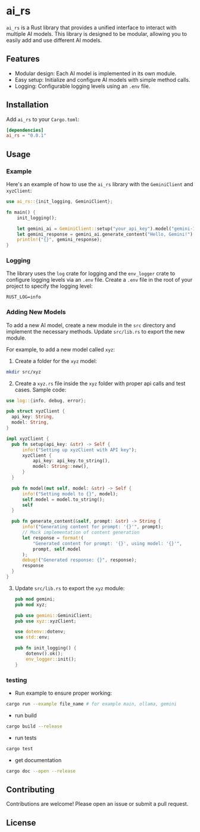 # ai_rs

`ai_rs` is a Rust library that provides a unified interface to interact with multiple AI models. This library is designed to be modular, allowing you to easily add and use different AI models.

## Features

- Modular design: Each AI model is implemented in its own module.
- Easy setup: Initialize and configure AI models with simple method calls.
- Logging: Configurable logging levels using an `.env` file.

## Installation

Add `ai_rs` to your `Cargo.toml`:

```toml
[dependencies]
ai_rs = "0.0.1"
```

## Usage

### Example

Here's an example of how to use the `ai_rs` library with the `GeminiClient` and `xyzClient`:

```rust
use ai_rs::{init_logging, GeminiClient};

fn main() {
    init_logging();

    let gemini_ai = GeminiClient::setup("your_api_key").model("gemini-1.5-pro");
    let gemini_response = gemini_ai.generate_content("Hello, Gemini!");
    println!("{}", gemini_response);
}
```

### Logging

The library uses the `log` crate for logging and the `env_logger` crate to configure logging levels via an `.env` file. Create a `.env` file in the root of your project to specify the logging level:

```
RUST_LOG=info
```

### Adding New Models

To add a new AI model, create a new module in the `src` directory and implement the necessary methods. Update `src/lib.rs` to export the new module.

For example, to add a new model called `xyz`:

1. Create a folder for the `xyz` model:

```sh
mkdir src/xyz
```

2. Create a `xyz.rs` file inside the `xyz` folder with proper api calls and test cases. Sample code:

```rust
use log::{info, debug, error};

pub struct xyzClient {
  api_key: String,
  model: String,
}

impl xyzClient {
  pub fn setup(api_key: &str) -> Self {
      info!("Setting up xyzClient with API key");
      xyzClient {
          api_key: api_key.to_string(),
          model: String::new(),
      }
  }

  pub fn model(mut self, model: &str) -> Self {
      info!("Setting model to {}", model);
      self.model = model.to_string();
      self
  }

  pub fn generate_content(&self, prompt: &str) -> String {
      info!("Generating content for prompt: '{}'", prompt);
      // Mock implementation of content generation
      let response = format!(
          "Generated content for prompt: '{}', using model: '{}'",
          prompt, self.model
      );
      debug!("Generated response: {}", response);
      response
  }
}
```

3. Update `src/lib.rs` to export the `xyz` module:

   ```rust
   pub mod gemini;
   pub mod xyz;

   pub use gemini::GeminiClient;
   pub use xyz::xyzClient;

   use dotenv::dotenv;
   use std::env;

   pub fn init_logging() {
       dotenv().ok();
       env_logger::init();
   }
   ```

### testing

- Run example to ensure proper working:

```bash
cargo run --example file_name # for example main, ollama, gemini
```

- run build

```bash
cargo build --release
```

- run tests

```bash
cargo test
```

- get documentation

```bash
cargo doc --open --release
```

## Contributing

Contributions are welcome! Please open an issue or submit a pull request.

## License

```

```

```

```

